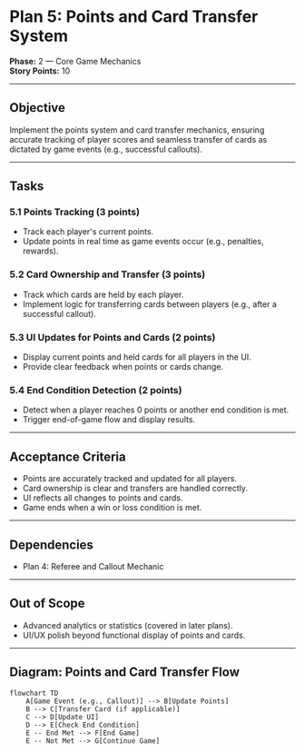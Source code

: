 # Plan 5: Points and Card Transfer System

**Phase:** 2 — Core Game Mechanics  
**Story Points:** 10

---

## Objective

Implement the points system and card transfer mechanics, ensuring accurate tracking of player scores and seamless transfer of cards as dictated by game events (e.g., successful callouts).

---

## Tasks

### 5.1 Points Tracking (3 points)
- Track each player's current points.
- Update points in real time as game events occur (e.g., penalties, rewards).

### 5.2 Card Ownership and Transfer (3 points)
- Track which cards are held by each player.
- Implement logic for transferring cards between players (e.g., after a successful callout).

### 5.3 UI Updates for Points and Cards (2 points)
- Display current points and held cards for all players in the UI.
- Provide clear feedback when points or cards change.

### 5.4 End Condition Detection (2 points)
- Detect when a player reaches 0 points or another end condition is met.
- Trigger end-of-game flow and display results.

---

## Acceptance Criteria

- Points are accurately tracked and updated for all players.
- Card ownership is clear and transfers are handled correctly.
- UI reflects all changes to points and cards.
- Game ends when a win or loss condition is met.

---

## Dependencies

- Plan 4: Referee and Callout Mechanic

---

## Out of Scope

- Advanced analytics or statistics (covered in later plans).
- UI/UX polish beyond functional display of points and cards.

---

## Diagram: Points and Card Transfer Flow

```mermaid
flowchart TD
    A[Game Event (e.g., Callout)] --> B[Update Points]
    B --> C[Transfer Card (if applicable)]
    C --> D[Update UI]
    D --> E[Check End Condition]
    E -- End Met --> F[End Game]
    E -- Not Met --> G[Continue Game]